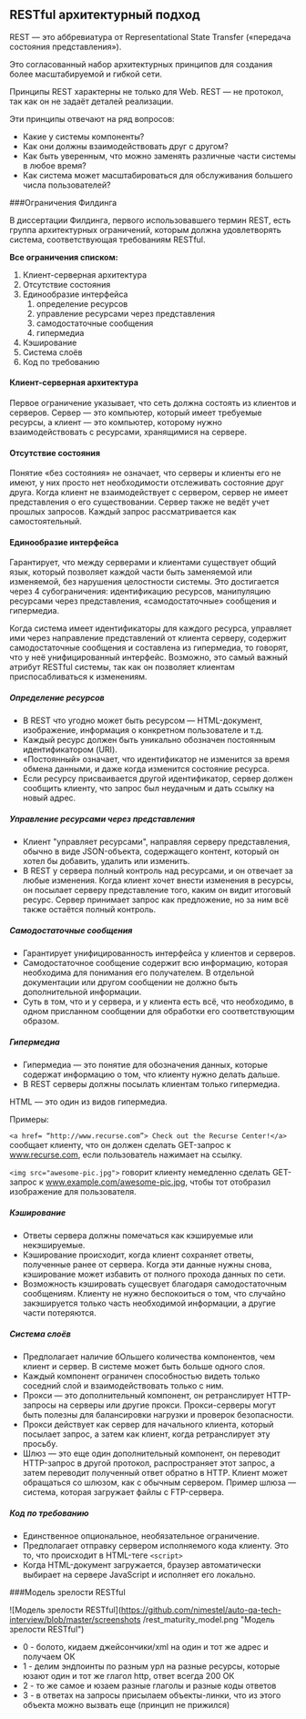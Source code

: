 ## RESTful архитектурный подход


REST — это аббревиатура от Representational State Transfer («передача состояния представления»). 

Это согласованный набор архитектурных принципов для создания более масштабируемой и гибкой сети. 

Принципы REST характерны не только для Web. REST — не протокол, так как он не задаёт деталей 
реализации.


Эти принципы отвечают на ряд вопросов:
- Какие у системы компоненты? 
- Как они должны взаимодействовать друг с другом? 
- Как быть уверенным, что можно заменять различные части системы в любое время? 
- Как система может масштабироваться для обслуживания большего числа пользователей? 


###Ограничения Филдинга

В диссертации Филдинга, первого использовавшего термин REST, есть группа архитектурных ограничений, 
которым должна удовлетворять система, соответствующая требованиям RESTful.

**Все ограничения списком:**
1. Клиент-серверная архитектура
2. Отсутствие состояния
3. Единообразие интерфейса
   1. определение ресурсов
   2. управление ресурсами через представления
   3. самодостаточные сообщения
   4. гипермедиа
4. Кэширование
5. Система слоёв
6. Код по требованию

#### Клиент-серверная архитектура

Первое ограничение указывает, что сеть должна состоять из клиентов и серверов. Сервер — это компьютер, который имеет требуемые ресурсы, а клиент — это компьютер, которому нужно взаимодействовать с ресурсами, хранящимися на сервере.

#### Отсутствие состояния

Понятие «без состояния» не означает, что серверы и клиенты его не имеют, у них просто нет необходимости отслеживать состояние друг друга. 
Когда клиент не взаимодействует с сервером, сервер не имеет представления о его существовании. Сервер также не ведёт учет прошлых запросов. 
Каждый запрос рассматривается как самостоятельный.

#### Единообразие интерфейса

Гарантирует, что между серверами и клиентами существует общий язык, который позволяет каждой части 
быть заменяемой или изменяемой, без нарушения целостности системы. 
Это достигается через 4 субограничения: идентификацию ресурсов, манипуляцию ресурсами через представления, «самодостаточные» сообщения и гипермедиа.


Когда система имеет идентификаторы для каждого ресурса, управляет ими через направление представлений от клиента серверу, содержит самодостаточные сообщения и составлена из гипермедиа, то говорят, что у неё унифицированный интерфейс. Возможно, это самый важный атрибут RESTful системы, так как он позволяет клиентам приспосабливаться к изменениям.

##### Определение ресурсов

- В REST что угодно может быть ресурсом — HTML-документ, изображение, информация о конкретном 
пользователе и т.д. 
- Каждый ресурс должен быть уникально обозначен постоянным идентификатором (URI). 
- «Постоянный» означает, что идентификатор не изменится за время обмена данными, и даже когда изменится 
  состояние ресурса. 
- Если ресурсу присваивается другой идентификатор, сервер должен сообщить клиенту, что запрос 
  был неудачным и дать ссылку на новый адрес.

##### Управление ресурсами через представления

- Клиент "управляет ресурсами", направляя серверу представления, обычно в виде JSON-объекта, 
содержащего контент, который он хотел бы добавить, удалить или изменить. 
- В REST у сервера полный контроль над ресурсами, и он отвечает за любые изменения. Когда клиент 
  хочет внести изменения в ресурсы, он посылает серверу представление того, каким он видит итоговый ресурс. Сервер принимает запрос как предложение, но за ним всё также остаётся полный контроль.

##### Самодостаточные сообщения

- Гарантирует унифицированность интерфейса у клиентов и серверов. 
- Самодостаточное сообщение содержит всю информацию, которая необходима для понимания его 
  получателем. В отдельной документации или другом сообщении не должно быть дополнительной информации.
- Суть в том, что и у сервера, и у клиента есть всё, что необходимо, в одном присланном сообщении 
  для обработки его соответствующим образом.

##### Гипермедиа

- Гипермедиа — это понятие для обозначения данных, которые содержат информацию о том, что клиенту нужно делать дальше. 
 - В REST серверы должны посылать клиентам только гипермедиа.

HTML — это один из видов гипермедиа.

Примеры:

`<a href= “http://www.recurse.com”> Check out the Recurse Center!</a>`
сообщает клиенту, что он должен сделать GET-запрос к www.recurse.com, если пользователь нажимает на ссылку.

`<img src="awesome-pic.jpg">`
говорит клиенту немедленно сделать GET-запрос к www.example.com/awesome-pic.jpg, чтобы тот отобразил изображение для пользователя.

##### Кэширование

- Ответы сервера должны помечаться как кэшируемые или некэшируемые.  
- Кэширование происходит, когда клиент сохраняет ответы, полученные ранее от сервера. Когда эти данные нужны снова, кэширование может избавить от полного прохода данных по сети. 
- Возможность кэшировать сущесвует благодаря самодостаточным сообщениям. Клиенту не нужно 
    беспокоиться о том, что случайно закэшируется только часть необходимой информации, а другие части потеряются.


##### Система слоёв 

- Предполагает наличие бОльшего количества компонентов, чем клиент и сервер. В системе может быть 
больше одного слоя. 
- Каждый компонент ограничен способностью видеть только соседний слой и взаимодействовать только с ним. 
- Прокси — это дополнительный компонент, он ретранслирует HTTP-запросы на серверы или другие 
  прокси. Прокси-серверы могут быть полезны для балансировки нагрузки и проверок безопасности. 
- Прокси действует как сервер для начального клиента, который посылает запрос, а затем как клиент,
  когда ретранслирует эту просьбу. 
- Шлюз — это еще один дополнительный компонент, он переводит HTTP-запрос в другой протокол, 
  распространяет этот запрос, а затем переводит полученный ответ обратно в HTTP. Клиент может обращаться со шлюзом, как с обычным сервером. Пример шлюза — система, которая загружает файлы с FTP-сервера.

##### Код по требованию 

- Единственное опциональное, необязательное ограничение.
- Предполагает отправку сервером исполняемого кода клиенту. Это то, что происходит в HTML-теге 
  `<script>`
- Когда HTML-документ загружается, браузер автоматически выбирает на сервере JavaScript и 
исполняет его локально.
 

###Модель зрелости RESTful

![Модель зрелости RESTful](https://github.com/nimestel/auto-qa-tech-interview/blob/master/screenshots
/rest_maturity_model.png "Модель зрелости RESTful")

- 0 - болото, кидаем джейсончики/xml на один и тот же адрес и получаем ОК
- 1 - делим эндпоинты по разным урл на разные ресурсы, которые юзают один и тот же глагол http, 
  ответ всегда 200 ОК
- 2 - то же самое и юзаем разные глаголы и разные коды ответов
- 3 - в ответах на запросы присылаем объекты-линки, что из этого объекта можно вызвать еще 
  (принцип не прижился)



